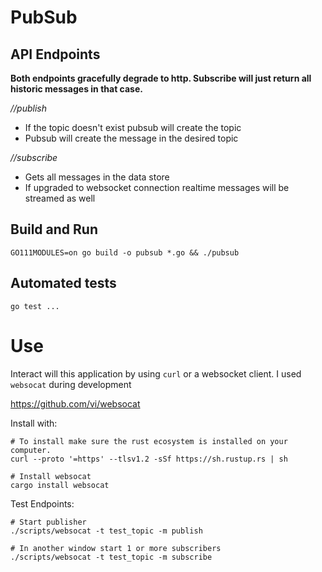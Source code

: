 # PubSub

## API Endpoints

**Both endpoints gracefully degrade to http. Subscribe will just return
all historic messages in that case.**

*/<topic>/publish*
- If the topic doesn't exist pubsub will create the topic
- Pubsub will create the message in the desired topic

*/<topic>/subscribe*
- Gets all messages in the data store
- If upgraded to websocket connection realtime messages will be streamed
  as well


## Build and Run

```
GO111MODULES=on go build -o pubsub *.go && ./pubsub
```


## Automated tests

```
go test ...
```


# Use

Interact will this application by using `curl` or a websocket client. I
used `websocat` during development

https://github.com/vi/websocat


Install with:

```
# To install make sure the rust ecosystem is installed on your computer.
curl --proto '=https' --tlsv1.2 -sSf https://sh.rustup.rs | sh

# Install websocat
cargo install websocat
```

Test Endpoints:
```
# Start publisher
./scripts/websocat -t test_topic -m publish

# In another window start 1 or more subscribers
./scripts/websocat -t test_topic -m subscribe
```

